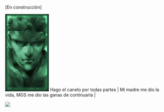 [En construcción]

![](https://github.com/insonyy/insonyy/blob/56df13b338f8c02fbe32d9b7b059e17e4be344ab/tumblr_ma5f9esvJD1rvkdlio1_r3_250.gif)
Hago el canelo por todas partes | Mi madre me dio la vida, MGS me dio las ganas de continuarla | 

![](https://komarev.com/ghpvc/?username=insonyy&color=blue)
